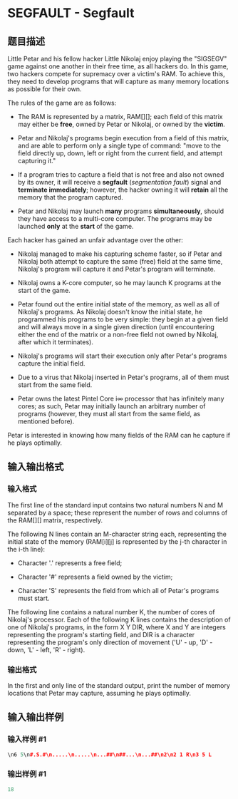 # SEGFAULT - Segfault

## 题目描述

Little Petar and his fellow hacker Little Nikolaj enjoy playing the "SIGSEGV" game against one another in their free time, as all hackers do. In this game, two hackers compete for supremacy over a victim's RAM. To achieve this, they need to develop programs that will capture as many memory locations as possible for their own.

The rules of the game are as follows:

- The RAM is represented by a matrix, RAM\[\]\[\]; each field of this matrix may either be **free**, owned by Petar or Nikolaj, or owned by the **victim**.

- Petar and Nikolaj's programs begin execution from a field of this matrix, and are able to perform only a single type of command: "move to the field directly up, down, left or right from the current field, and attempt capturing it."

- If a program tries to capture a field that is not free and also not owned by its owner, it will receive a **segfault** (_segmentation fault_) signal and **terminate immediately**; however, the hacker owning it will **retain** all the memory that the program captured.

- Petar and Nikolaj may launch **many** programs **simultaneously**, should they have access to a multi-core computer. The programs may be launched **only** at the **start** of the game.

Each hacker has gained an unfair advantage over the other:

- Nikolaj managed to make his capturing scheme faster, so if Petar and Nikolaj both attempt to capture the same (free) field at the same time, Nikolaj's program will capture it and Petar's program will terminate.

- Nikolaj owns a K-core computer, so he may launch K programs at the start of the game.

- Petar found out the entire initial state of the memory, as well as all of Nikolaj's programs. As Nikolaj doesn't know the initial state, he programmed his programs to be very simple: they begin at a given field and will always move in a single given direction (until encountering either the end of the matrix or a non-free field not owned by Nikolaj, after which it terminates).

- Nikolaj's programs will start their execution only after Petar's programs capture the initial field.

- Due to a virus that Nikolaj inserted in Petar's programs, all of them must start from the same field.

- Petar owns the latest Pintel Core i∞ processor that has infinitely many cores; as such, Petar may initially launch an arbitrary number of programs (however, they must all start from the same field, as mentioned before).

Petar is interested in knowing how many fields of the RAM can he capture if he plays optimally.

## 输入输出格式

### 输入格式

The first line of the standard input contains two natural numbers N and M separated by a space; these represent the number of rows and columns of the RAM\[\]\[\] matrix, respectively.

The following N lines contain an M-character string each, representing the initial state of the memory (RAM\[i\]\[j\] is represented by the j-th character in the i-th line):

- Character '.' represents a free field;

- Character '#' represents a field owned by the victim;

- Character 'S' represents the field from which all of Petar's programs must start.

The following line contains a natural number K, the number of cores of Nikolaj's processor. Each of the following K lines contains the description of one of Nikolaj's programs, in the form X Y DIR, where X and Y are integers representing the program's starting field, and DIR is a character representing the program's only direction of movement ('U' - up, 'D' - down, 'L' - left, 'R' - right).

### 输出格式

In the first and only line of the standard output, print the number of memory locations that Petar may capture, assuming he plays optimally.

## 输入输出样例

### 输入样例 #1

```cpp
\n6 5\n#.S.#\n.....\n.....\n...##\n##...\n...##\n2\n2 1 R\n3 5 L
```


### 输出样例 #1

```cpp
18
```


